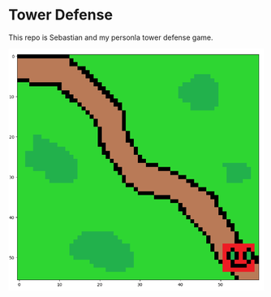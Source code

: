 # Tower Defense
This repo is Sebastian and my personla tower defense game. 
<p align="center">
  <img src=/docu/imgs/title_img.png>
</p>